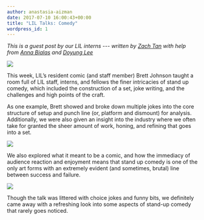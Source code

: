 ```yaml
---
author: anastasia-aizman
date: 2017-07-10 16:00:43+00:00
title: "LIL Talks: Comedy"
wordpress_id: 1
---
```


_This is a guest post by our LIL interns --- written by [Zach Tan](http://www.zachtan.co/) with help from [Anna Bialas](https://www.google.com/search?q=fat+cat&source=lnms&tbm=isch&sa=X&ved=0ahUKEwiIxJLEh__UAhULez4KHegnBpoQ_AUICigB#tbm=isch&q=fluffy+cat) and [Doyung Lee](https://doyunglee.github.io/index.html)_

![](file:///Users/rcremona/Desktop/Blog%20_%20Library%20Innovation%20Lab_files/IMG_20170707_134412_sm.jpg)

This week, LIL’s resident comic (and staff member) Brett Johnson taught a room full of LIL staff, interns, and fellows the finer intricacies of stand up comedy, which included the construction of a set, joke writing, and the challenges and high points of the craft.

As one example, Brett showed and broke down multiple jokes into the core structure of setup and punch line (or, platform and dismount) for analysis. Additionally, we were also given an insight into the industry where we often take for granted the sheer amount of work, honing, and refining that goes into a set.

![](file:///Users/rcremona/Desktop/Blog%20_%20Library%20Innovation%20Lab_files/IMG_20170707_143742_sm.jpg)

We also explored what it meant to be a comic, and how the immediacy of audience reaction and enjoyment means that stand up comedy is one of the only art forms with an extremely evident (and sometimes, brutal) line between success and failure.

![](file:///Users/rcremona/Desktop/Blog%20_%20Library%20Innovation%20Lab_files/Burst_Cover_GIF_Action_20170707141317_sm.gif)

Though the talk was littered with choice jokes and funny bits, we definitely came away with a refreshing look into some aspects of stand-up comedy that rarely goes noticed.
